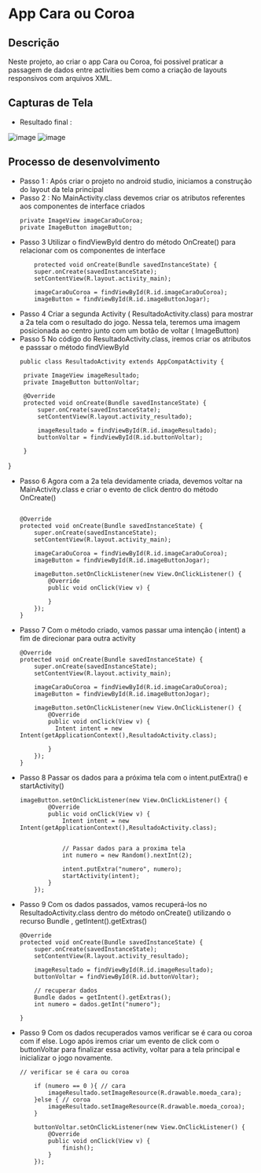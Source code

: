 # App Cara ou Coroa

## Descrição
Neste projeto, ao criar o app Cara ou Coroa, foi possivel praticar a passagem de dados entre activities bem como a criação de layouts responsivos com arquivos XML. 

## Capturas de Tela

- Resultado final :
  
![image](https://github.com/AnnaKarolineNunes/caraOuCoroa/assets/101477642/057226d7-5429-468e-8270-9b1daba6e933)
![image](https://github.com/AnnaKarolineNunes/caraOuCoroa/assets/101477642/8a1d3470-cbed-4911-96db-cb42096f8d9b)

## Processo de desenvolvimento

- Passo 1 : Após criar o projeto no android studio, iniciamos a construção do layout da tela principal
- Passo 2 : No MainActivity.class devemos criar os atributos referentes aos componentes de interface criados
    ```
    private ImageView imageCaraOuCoroa;
    private ImageButton imageButton;
    
- Passo 3 Utilizar o findViewById dentro do método OnCreate() para relacionar com os componentes de interface
    ```
        protected void onCreate(Bundle savedInstanceState) {
        super.onCreate(savedInstanceState);
        setContentView(R.layout.activity_main);

        imageCaraOuCoroa = findViewById(R.id.imageCaraOuCoroa);
        imageButton = findViewById(R.id.imageButtonJogar);

- Passo 4 Criar a segunda Activity ( ResultadoActivity.class) para mostrar a 2a tela com o resultado do jogo. Nessa tela, teremos uma imagem posicionada ao centro junto com um botão de voltar ( ImageButton)
- Passo 5 No código do ResultadoActivity.class, iremos criar os atributos e passsar o método findViewById
   ```
   public class ResultadoActivity extends AppCompatActivity {

    private ImageView imageResultado;
    private ImageButton buttonVoltar;

    @Override
    protected void onCreate(Bundle savedInstanceState) {
        super.onCreate(savedInstanceState);
        setContentView(R.layout.activity_resultado);

        imageResultado = findViewById(R.id.imageResultado);
        buttonVoltar = findViewById(R.id.buttonVoltar);
        
    }
}

- Passo 6  Agora com a 2a tela devidamente criada, devemos voltar na MainActivity.class e criar o evento de click dentro do método OnCreate()
    ```
    
    @Override
    protected void onCreate(Bundle savedInstanceState) {
        super.onCreate(savedInstanceState);
        setContentView(R.layout.activity_main);

        imageCaraOuCoroa = findViewById(R.id.imageCaraOuCoroa);
        imageButton = findViewById(R.id.imageButtonJogar);

        imageButton.setOnClickListener(new View.OnClickListener() {
            @Override
            public void onClick(View v) {
  
            }
        });
    }
    
- Passo 7 Com o método criado, vamos passar uma intenção ( intent) a fim de direcionar para outra activity
    ```
    @Override
    protected void onCreate(Bundle savedInstanceState) {
        super.onCreate(savedInstanceState);
        setContentView(R.layout.activity_main);

        imageCaraOuCoroa = findViewById(R.id.imageCaraOuCoroa);
        imageButton = findViewById(R.id.imageButtonJogar);

        imageButton.setOnClickListener(new View.OnClickListener() {
            @Override
            public void onClick(View v) {
              Intent intent = new Intent(getApplicationContext(),ResultadoActivity.class);

            }
        });
    }
   
- Passo 8 Passar os dados para a próxima tela com o intent.putExtra() e startActivity()
    ```
    imageButton.setOnClickListener(new View.OnClickListener() {
            @Override
            public void onClick(View v) {
                Intent intent = new Intent(getApplicationContext(),ResultadoActivity.class);


                // Passar dados para a proxima tela
                int numero = new Random().nextInt(2);

                intent.putExtra("numero", numero);
                startActivity(intent);
            }
        });
    
- Passo 9 Com os dados passados, vamos recuperá-los no ResultadoActivity.class dentro do método onCreate() utilizando o recurso Bundle , getIntent().getExtras()
    ```
    @Override
    protected void onCreate(Bundle savedInstanceState) {
        super.onCreate(savedInstanceState);
        setContentView(R.layout.activity_resultado);

        imageResultado = findViewById(R.id.imageResultado);
        buttonVoltar = findViewById(R.id.buttonVoltar);

        // recuperar dados
        Bundle dados = getIntent().getExtras();
        int numero = dados.getInt("numero");
    
    }
    
- Passo 9 Com os dados recuperados vamos verificar se é cara ou coroa com if else. Logo após iremos criar um evento de click com o buttonVoltar para finalizar essa activity, voltar para a tela principal e inicializar o jogo novamente.
    ```
    // verificar se é cara ou coroa

        if (numero == 0 ){ // cara
            imageResultado.setImageResource(R.drawable.moeda_cara);
        }else { // coroa
            imageResultado.setImageResource(R.drawable.moeda_coroa);
        }

        buttonVoltar.setOnClickListener(new View.OnClickListener() {
            @Override
            public void onClick(View v) {
                finish();
            }
        });
    






    
